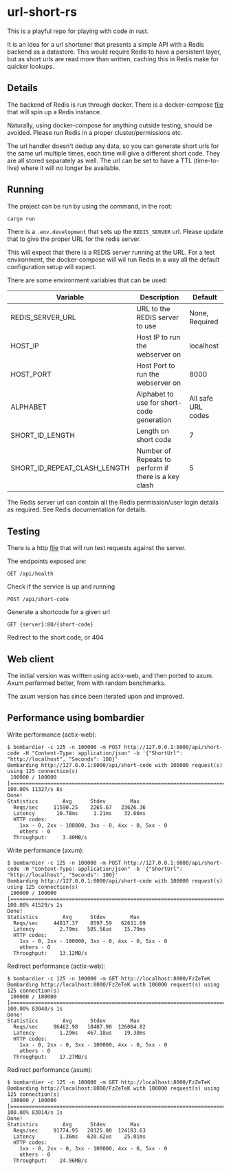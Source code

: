 # url-short-rs

This is a playful repo for playing with code in rust.

It is an idea for a url shortener that presents a simple API with a Redis backend as a datastore. This would require Redis to have a persistent layer, but as short urls are read more than written, caching this in Redis make for quicker lookups.

## Details

The backend of Redis is run through docker. There is a docker-compose [file](./docker/docker-compose.yml) that will spin up a Redis instance.

Naturally, using docker-compose for anything outside testing, should be avoided. Please run Redis in a proper cluster/permissions etc.

The url handler doesn't dedup any data, so you can generate short urls for the same url multiple times, each time will give a different short code. They are all stored separately as well. The url can be set to have a TTL (time-to-live) where it will no longer be available.

## Running

The project can be run by using the command, in the root:
```bash
cargo run
```

There is a `.env.development` that sets up the `REDIS_SERVER` url. Please update that to give the proper URL for the redis server.

This will expect that there is a REDIS server running at the URL. For a test environment, the docker-compose will wil run Redis in a way all the default configuration setup will expect.

There are some environment variables that can be used:

| Variable         | Description                                       | Default            |
| ---------------- | --------------------------------------------------| ------------------ |
| REDIS_SERVER_URL | URL to the REDIS server to use                    | None, Required     |
| HOST_IP          | Host IP to run the webserver on                   | localhost          |
| HOST_PORT        | Host Port to run the webserver on                 | 8000               |
| ALPHABET         | Alphabet to use for short-code generation         | All safe URL codes |
| SHORT_ID_LENGTH  | Length on short code                              | 7                  |
| SHORT_ID_REPEAT_CLASH_LENGTH | Number of Repeats to perform if there is a key clash | 5  |

The Redis server url can contain all the Redis permission/user login details as required. See Redis documentation for details.


## Testing

There is a http [file](./http/test_command.http) that will run test requests against the server.

The endpoints exposed are:
```
GET /api/health
```
Check if the service is up and running

```
POST /api/short-code
```
Generate a shortcode for a given url

```
GET {server}:80/{short-code}
```
Redirect to the short code, or 404

## Web client

The initial version was written using actix-web, and then ported to axum. Axum performed better, from with random benchmarks.

The axum version has since been iterated upon and improved.

## Performance using bombardier

Write performance (actix-web):
```
$ bombardier -c 125 -n 100000 -m POST http://127.0.0.1:8000/api/short-code -H "Content-Type: application/json" -b '{"ShortUrl": "http://localhost", "Seconds": 100}'
Bombarding http://127.0.0.1:8000/api/short-code with 100000 request(s) using 125 connection(s)
 100000 / 100000 [==================================================================================] 100.00% 11327/s 8s
Done!
Statistics        Avg      Stdev        Max
  Reqs/sec     11590.25    2265.67   23626.36
  Latency       10.78ms     1.21ms    32.66ms
  HTTP codes:
    1xx - 0, 2xx - 100000, 3xx - 0, 4xx - 0, 5xx - 0
    others - 0
  Throughput:     3.40MB/s
```

Write performance (axum):
```
$ bombardier -c 125 -n 100000 -m POST http://127.0.0.1:8000/api/short-code -H "Content-Type: application/json" -b '{"ShortUrl": "http://localhost", "Seconds": 100}'
Bombarding http://127.0.0.1:8000/api/short-code with 100000 request(s) using 125 connection(s)
 100000 / 100000 [==================================================================================] 100.00% 41529/s 2s
Done!
Statistics        Avg      Stdev        Max
  Reqs/sec     44817.37    8597.59   62631.09
  Latency        2.79ms   505.56us    15.79ms
  HTTP codes:
    1xx - 0, 2xx - 100000, 3xx - 0, 4xx - 0, 5xx - 0
    others - 0
  Throughput:    13.12MB/s
```

Redirect performance (actix-web):
```
$ bombardier -c 125 -n 100000 -m GET http://localhost:8000/FzZeTeK
Bombarding http://localhost:8000/FzZeTeK with 100000 request(s) using 125 connection(s)
 100000 / 100000 [==================================================================================] 100.00% 83040/s 1s
Done!
Statistics        Avg      Stdev        Max
  Reqs/sec     96462.98   18407.90  126084.82
  Latency        1.29ms   467.18us    19.38ms
  HTTP codes:
    1xx - 0, 2xx - 0, 3xx - 100000, 4xx - 0, 5xx - 0
    others - 0
  Throughput:    17.27MB/s
```

Redirect performance (axum):
```
$ bombardier -c 125 -n 100000 -m GET http://localhost:8000/FzZeTeK
Bombarding http://localhost:8000/FzZeTeK with 100000 request(s) using 125 connection(s)
 100000 / 100000 [==================================================================================] 100.00% 83014/s 1s
Done!
Statistics        Avg      Stdev        Max
  Reqs/sec     91774.95   20325.00  124183.63
  Latency        1.36ms   620.62us    25.01ms
  HTTP codes:
    1xx - 0, 2xx - 0, 3xx - 100000, 4xx - 0, 5xx - 0
    others - 0
  Throughput:    24.96MB/s
```
